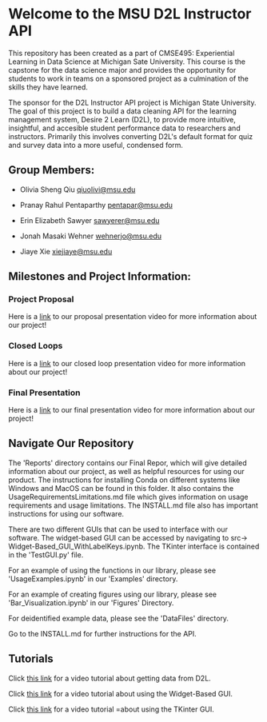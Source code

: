 # Welcome to the MSU D2L Instructor API

This repository has been created as a part of CMSE495: Experiential Learning in Data Science at Michigan Sate University. This course is the capstone for the data science major and provides the opportunity for students to work in teams on a sponsored project as a culmination of the skills they have learned. 

The sponsor for the D2L Instructor API project is Michigan State University. The goal of this project is to build a data cleaning API for the learning management system, Desire 2 Learn (D2L), to provide more intuitive, insightful, and accesible student performance data to researchers and instructors. Primarily this involves converting D2L's default format for quiz and survey data into a more useful, condensed form. 

## Group Members:
- Olivia Sheng Qiu <qiuolivi@msu.edu>

- Pranay Rahul Pentaparthy <pentapar@msu.edu>

- Erin Elizabeth Sawyer <sawyerer@msu.edu>

- Jonah Masaki Wehner <wehnerjo@msu.edu>

- Jiaye Xie <xiejiaye@msu.edu>

## Milestones and Project Information:

### Project Proposal
Here is a [link](https://mediaspace.msu.edu/media/MSUD2LInstructorAPI-CMSE495_Proposal_Presentation_Video/1_8nkuh5ul) to our proposal presentation video for more information about our project! 

### Closed Loops
Here is a [link](https://mediaspace.msu.edu/media/MSUD2LInstructorAPI-CMSE495_Closed-Loop_Presentation_Video/1_lirffq9v) to our closed loop presentation video for more information about our project! 

### Final Presentation
Here is a [link](https://mediaspace.msu.edu/media/MSUD2LInstructorAPI-CMSE495_Final_Project_Video/1_dy0poenh) to our final presentation video for more information about our project! 

## Navigate Our Repository

The 'Reports' directory contains our Final Repor, which will give detailed information about our project, as well as helpful resources for using our product. The instructions for installing Conda on different systems like Windows and MacOS can be found in this folder. It also contains the UsageRequirementsLimitations.md file which gives information on usage requirements and usage limitations. The INSTALL.md file also has important instructions for using our software.

There are two different GUIs that can be used to interface with our software. The widget-based GUI can be accessed by navigating to src-> Widget-Based_GUI_WithLabelKeys.ipynb. The TKinter interface is contained in the 'TestGUI.py' file.

For an example of using the functions in our library, please see 'UsageExamples.ipynb' in our 'Examples' directory. 

For an example of creating figures using our library, please see 'Bar_Visualization.ipynb' in our 'Figures' Directory. 

For deidentified example data, please see the 'DataFiles' directory.

Go to the INSTALL.md for further instructions for the API.

## Tutorials

Click [this link](https://mediaspace.msu.edu/media/Getting+D2L+Data+Output+Tutorial/1_i9pbey6y) for a video tutorial about getting data from D2L. 

Click [this link](https://mediaspace.msu.edu/media/WidgetBasedGUI_Tutorial/1_2unbogi0) for a video tutorial about using the Widget-Based GUI.

Click [this link](https://mediaspace.msu.edu/media/TKinter+GUI+Tutorial/1_cq87zx8m) for a video tutorial =about using the TKinter GUI.
